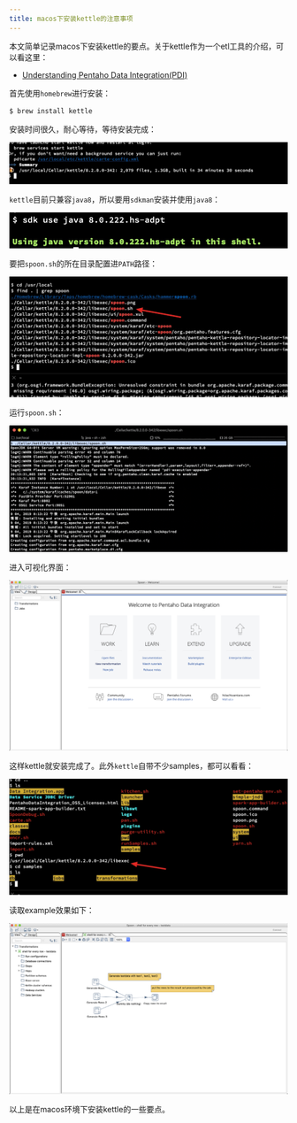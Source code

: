```yaml
---
title: macos下安装kettle的注意事项
---
```


本文简单记录macos下安装kettle的要点。关于kettle作为一个etl工具的介绍，可以看这里：

* [Understanding Pentaho Data Integration(PDI)](https://www.youtube.com/watch?v=J8NbYQaQiPo)

首先使用`homebrew`进行安装：

```bash
$ brew install kettle
```

安装时间很久，耐心等待，等待安装完成：

![](https://raw.githubusercontent.com/liweinan/blogpic2020_i/master/feb27/1821567598153_.pic.jpg)

`kettle`目前只兼容`java8`，所以要用`sdkman`安装并使用`java8`：

![](https://raw.githubusercontent.com/liweinan/blogpic2020_i/master/feb27/1841567598621_.pic.jpg)

要把`spoon.sh`的所在目录配置进`PATH`路径：

![](https://raw.githubusercontent.com/liweinan/blogpic2020_i/master/feb27/1911567599169_.pic_hd.jpg)

运行`spoon.sh`：

![](https://raw.githubusercontent.com/liweinan/blogpic2020_i/master/feb27/D1FEF005-2CAE-4468-B36E-745A6D3F9A6A.png)

进入可视化界面：

![](https://raw.githubusercontent.com/liweinan/blogpic2020_i/master/feb27/1951567599248_.pic_hd.jpg)

这样kettle就安装完成了。此外`kettle`自带不少samples，都可以看看：

![](https://raw.githubusercontent.com/liweinan/blogpic2020_i/master/feb27/1971567599726_.pic_hd.jpg)

读取example效果如下：

![](https://raw.githubusercontent.com/liweinan/blogpic2020_i/master/feb27/2011567599767_.pic_hd.jpg)

以上是在macos环境下安装kettle的一些要点。

